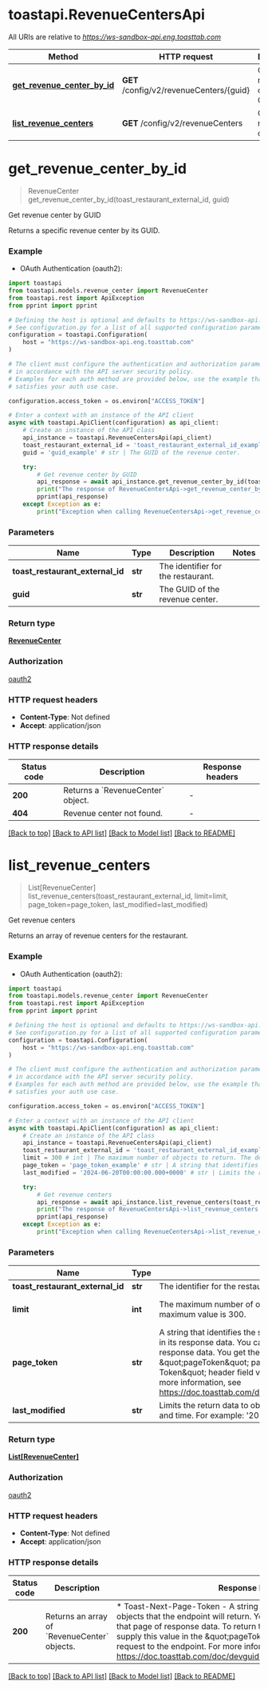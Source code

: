 # toastapi.RevenueCentersApi

All URIs are relative to *https://ws-sandbox-api.eng.toasttab.com*

Method | HTTP request | Description
------------- | ------------- | -------------
[**get_revenue_center_by_id**](RevenueCentersApi.md#get_revenue_center_by_id) | **GET** /config/v2/revenueCenters/{guid} | Get revenue center by GUID
[**list_revenue_centers**](RevenueCentersApi.md#list_revenue_centers) | **GET** /config/v2/revenueCenters | Get revenue centers


# **get_revenue_center_by_id**
> RevenueCenter get_revenue_center_by_id(toast_restaurant_external_id, guid)

Get revenue center by GUID

Returns a specific revenue center by its GUID.

### Example

* OAuth Authentication (oauth2):

```python
import toastapi
from toastapi.models.revenue_center import RevenueCenter
from toastapi.rest import ApiException
from pprint import pprint

# Defining the host is optional and defaults to https://ws-sandbox-api.eng.toasttab.com
# See configuration.py for a list of all supported configuration parameters.
configuration = toastapi.Configuration(
    host = "https://ws-sandbox-api.eng.toasttab.com"
)

# The client must configure the authentication and authorization parameters
# in accordance with the API server security policy.
# Examples for each auth method are provided below, use the example that
# satisfies your auth use case.

configuration.access_token = os.environ["ACCESS_TOKEN"]

# Enter a context with an instance of the API client
async with toastapi.ApiClient(configuration) as api_client:
    # Create an instance of the API class
    api_instance = toastapi.RevenueCentersApi(api_client)
    toast_restaurant_external_id = 'toast_restaurant_external_id_example' # str | The identifier for the restaurant.
    guid = 'guid_example' # str | The GUID of the revenue center.

    try:
        # Get revenue center by GUID
        api_response = await api_instance.get_revenue_center_by_id(toast_restaurant_external_id, guid)
        print("The response of RevenueCentersApi->get_revenue_center_by_id:\n")
        pprint(api_response)
    except Exception as e:
        print("Exception when calling RevenueCentersApi->get_revenue_center_by_id: %s\n" % e)
```



### Parameters


Name | Type | Description  | Notes
------------- | ------------- | ------------- | -------------
 **toast_restaurant_external_id** | **str**| The identifier for the restaurant. | 
 **guid** | **str**| The GUID of the revenue center. | 

### Return type

[**RevenueCenter**](RevenueCenter.md)

### Authorization

[oauth2](../README.md#oauth2)

### HTTP request headers

 - **Content-Type**: Not defined
 - **Accept**: application/json

### HTTP response details

| Status code | Description | Response headers |
|-------------|-------------|------------------|
**200** | Returns a &#x60;RevenueCenter&#x60; object. |  -  |
**404** | Revenue center not found. |  -  |

[[Back to top]](#) [[Back to API list]](../README.md#documentation-for-api-endpoints) [[Back to Model list]](../README.md#documentation-for-models) [[Back to README]](../README.md)

# **list_revenue_centers**
> List[RevenueCenter] list_revenue_centers(toast_restaurant_external_id, limit=limit, page_token=page_token, last_modified=last_modified)

Get revenue centers

Returns an array of revenue centers for the restaurant.

### Example

* OAuth Authentication (oauth2):

```python
import toastapi
from toastapi.models.revenue_center import RevenueCenter
from toastapi.rest import ApiException
from pprint import pprint

# Defining the host is optional and defaults to https://ws-sandbox-api.eng.toasttab.com
# See configuration.py for a list of all supported configuration parameters.
configuration = toastapi.Configuration(
    host = "https://ws-sandbox-api.eng.toasttab.com"
)

# The client must configure the authentication and authorization parameters
# in accordance with the API server security policy.
# Examples for each auth method are provided below, use the example that
# satisfies your auth use case.

configuration.access_token = os.environ["ACCESS_TOKEN"]

# Enter a context with an instance of the API client
async with toastapi.ApiClient(configuration) as api_client:
    # Create an instance of the API class
    api_instance = toastapi.RevenueCentersApi(api_client)
    toast_restaurant_external_id = 'toast_restaurant_external_id_example' # str | The identifier for the restaurant.
    limit = 300 # int | The maximum number of objects to return. The default value is 300. The maximum value is 300. (optional) (default to 300)
    page_token = 'page_token_example' # str | A string that identifies the set of data objects that the endpoint will return in its response data. You can use this parameter to retrieve one page of response data. You get the value that you supply in the \"pageToken\" parameter from the \"Toast-Next-Page-Token\" header field value of a previous request to the endpoint. For more information, see https://doc.toasttab.com/doc/devguide/apiResponseDataPagination.html. (optional)
    last_modified = '2024-06-20T00:00:00.000+0000' # str | Limits the return data to objects created or modified after a specific date and time. For example: '2024-06-20T00:00:00.000+0000'. (optional)

    try:
        # Get revenue centers
        api_response = await api_instance.list_revenue_centers(toast_restaurant_external_id, limit=limit, page_token=page_token, last_modified=last_modified)
        print("The response of RevenueCentersApi->list_revenue_centers:\n")
        pprint(api_response)
    except Exception as e:
        print("Exception when calling RevenueCentersApi->list_revenue_centers: %s\n" % e)
```



### Parameters


Name | Type | Description  | Notes
------------- | ------------- | ------------- | -------------
 **toast_restaurant_external_id** | **str**| The identifier for the restaurant. | 
 **limit** | **int**| The maximum number of objects to return. The default value is 300. The maximum value is 300. | [optional] [default to 300]
 **page_token** | **str**| A string that identifies the set of data objects that the endpoint will return in its response data. You can use this parameter to retrieve one page of response data. You get the value that you supply in the \&quot;pageToken\&quot; parameter from the \&quot;Toast-Next-Page-Token\&quot; header field value of a previous request to the endpoint. For more information, see https://doc.toasttab.com/doc/devguide/apiResponseDataPagination.html. | [optional] 
 **last_modified** | **str**| Limits the return data to objects created or modified after a specific date and time. For example: &#39;2024-06-20T00:00:00.000+0000&#39;. | [optional] 

### Return type

[**List[RevenueCenter]**](RevenueCenter.md)

### Authorization

[oauth2](../README.md#oauth2)

### HTTP request headers

 - **Content-Type**: Not defined
 - **Accept**: application/json

### HTTP response details

| Status code | Description | Response headers |
|-------------|-------------|------------------|
**200** | Returns an array of &#x60;RevenueCenter&#x60; objects. |  * Toast-Next-Page-Token - A string that identifies the following set of objects that the endpoint will return. You can use this value to retrieve that page of response data. To return the next page of objects you supply this value in the \&quot;pageToken\&quot; parameter of the next request to the endpoint. For more information, see https://doc.toasttab.com/doc/devguide/apiResponseDataPagination.html. <br>  |

[[Back to top]](#) [[Back to API list]](../README.md#documentation-for-api-endpoints) [[Back to Model list]](../README.md#documentation-for-models) [[Back to README]](../README.md)

